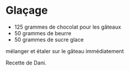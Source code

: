 # Glaçage

* 125 grammes de chocolat pour les gâteaux
* 50 grammes de beurre
* 50 grammes de sucre glace

mélanger et étaler sur le gâteau immédiatement

Recette de Dani.

